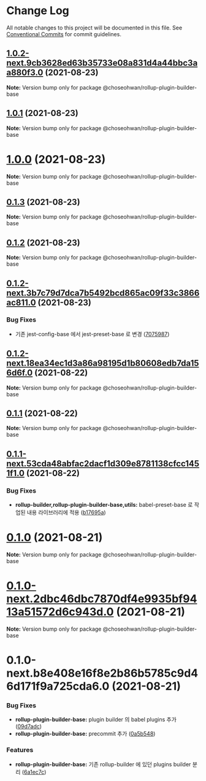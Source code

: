 # Change Log

All notable changes to this project will be documented in this file.
See [Conventional Commits](https://conventionalcommits.org) for commit guidelines.

## [1.0.2-next.9cb3628ed63b35733e08a831d4a44bbc3aa880f3.0](https://github.com/ChoSeoHwan/library/compare/@choseohwan/rollup-plugin-builder-base@1.0.1...@choseohwan/rollup-plugin-builder-base@1.0.2-next.9cb3628ed63b35733e08a831d4a44bbc3aa880f3.0) (2021-08-23)

**Note:** Version bump only for package @choseohwan/rollup-plugin-builder-base





## [1.0.1](https://github.com/ChoSeoHwan/library/compare/@choseohwan/rollup-plugin-builder-base@1.0.0...@choseohwan/rollup-plugin-builder-base@1.0.1) (2021-08-23)

**Note:** Version bump only for package @choseohwan/rollup-plugin-builder-base





# [1.0.0](https://github.com/ChoSeoHwan/library/compare/@choseohwan/rollup-plugin-builder-base@0.1.3...@choseohwan/rollup-plugin-builder-base@1.0.0) (2021-08-23)

**Note:** Version bump only for package @choseohwan/rollup-plugin-builder-base





## [0.1.3](https://github.com/ChoSeoHwan/library/compare/@choseohwan/rollup-plugin-builder-base@0.1.2...@choseohwan/rollup-plugin-builder-base@0.1.3) (2021-08-23)

**Note:** Version bump only for package @choseohwan/rollup-plugin-builder-base





## [0.1.2](https://github.com/ChoSeoHwan/library/compare/@choseohwan/rollup-plugin-builder-base@0.1.2-next.3b7c79d7dca7b5492bcd865ac09f33c3866ac811.0...@choseohwan/rollup-plugin-builder-base@0.1.2) (2021-08-23)

**Note:** Version bump only for package @choseohwan/rollup-plugin-builder-base





## [0.1.2-next.3b7c79d7dca7b5492bcd865ac09f33c3866ac811.0](https://github.com/ChoSeoHwan/library/compare/@choseohwan/rollup-plugin-builder-base@0.1.2-next.18ea34ec1d3a86a98195d1b80608edb7da156d6f.0...@choseohwan/rollup-plugin-builder-base@0.1.2-next.3b7c79d7dca7b5492bcd865ac09f33c3866ac811.0) (2021-08-23)


### Bug Fixes

* 기존 jest-config-base 에서 jest-preset-base 로 변경 ([7075987](https://github.com/ChoSeoHwan/library/commit/707598796c03b85c58a19e9eb0d7db56a3f89eb0))





## [0.1.2-next.18ea34ec1d3a86a98195d1b80608edb7da156d6f.0](https://github.com/ChoSeoHwan/library/compare/@choseohwan/rollup-plugin-builder-base@0.1.1...@choseohwan/rollup-plugin-builder-base@0.1.2-next.18ea34ec1d3a86a98195d1b80608edb7da156d6f.0) (2021-08-22)

**Note:** Version bump only for package @choseohwan/rollup-plugin-builder-base





## [0.1.1](https://github.com/ChoSeoHwan/library/compare/@choseohwan/rollup-plugin-builder-base@0.1.1-next.53cda48abfac2dacf1d309e8781138cfcc1451f1.0...@choseohwan/rollup-plugin-builder-base@0.1.1) (2021-08-22)

**Note:** Version bump only for package @choseohwan/rollup-plugin-builder-base





## [0.1.1-next.53cda48abfac2dacf1d309e8781138cfcc1451f1.0](https://github.com/ChoSeoHwan/library/compare/@choseohwan/rollup-plugin-builder-base@0.1.0...@choseohwan/rollup-plugin-builder-base@0.1.1-next.53cda48abfac2dacf1d309e8781138cfcc1451f1.0) (2021-08-22)


### Bug Fixes

* **rollup-builder,rollup-plugin-builder-base,utils:** babel-preset-base 로 작업된 내용 라이브러리에 적용 ([b17695a](https://github.com/ChoSeoHwan/library/commit/b17695a5d58ca0db68759d5f20181a53cb68b5b9))





# [0.1.0](https://github.com/ChoSeoHwan/library/compare/@choseohwan/rollup-plugin-builder-base@0.1.0-next.2dbc46dbc7870df4e9935bf9413a51572d6c943d.0...@choseohwan/rollup-plugin-builder-base@0.1.0) (2021-08-21)

**Note:** Version bump only for package @choseohwan/rollup-plugin-builder-base





# [0.1.0-next.2dbc46dbc7870df4e9935bf9413a51572d6c943d.0](https://github.com/ChoSeoHwan/library/compare/@choseohwan/rollup-plugin-builder-base@0.1.0-next.b8e408e16f8e2b86b5785c9d46d171f9a725cda6.0...@choseohwan/rollup-plugin-builder-base@0.1.0-next.2dbc46dbc7870df4e9935bf9413a51572d6c943d.0) (2021-08-21)

**Note:** Version bump only for package @choseohwan/rollup-plugin-builder-base





# 0.1.0-next.b8e408e16f8e2b86b5785c9d46d171f9a725cda6.0 (2021-08-21)


### Bug Fixes

* **rollup-plugin-builder-base:** plugin builder 의 babel plugins 추가 ([09d7adc](https://github.com/ChoSeoHwan/library/commit/09d7adc9d268fab809b6d27b842c3ed6fc7d2ac7))
* **rollup-plugin-builder-base:** precommit 추가 ([0a5b548](https://github.com/ChoSeoHwan/library/commit/0a5b548ea32393935e0c599d46ac1b886f84f1de))


### Features

* **rollup-plugin-builder-base:** 기존 rollup-builder 에 있던 plugins builder 분리 ([6a1ec7c](https://github.com/ChoSeoHwan/library/commit/6a1ec7c525606bf23f738e3bff5525dda3cfa493))
